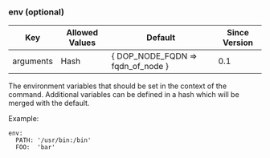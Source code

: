 
### env (optional)

| Key       | Allowed Values | Default                           | Since Version |
|-----------|----------------|-----------------------------------|---------------|
| arguments | Hash           | { DOP_NODE_FQDN => fqdn_of_node } | 0.1           |

The environment variables that should be set in the context of the command. Additional
variables can be defined in a hash which will be merged with the default.

Example:

    env:
      PATH: '/usr/bin:/bin'
      FOO:  'bar'

